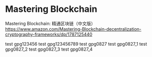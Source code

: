 # Mastering Blockchain
Mastering Blockchain: 精通区块链（中文版）
https://www.amazon.com/Mastering-Blockchain-decentralization-cryptography-frameworks/dp/1787125440

test gpg123456 test gpg123456789
test gpg0827
test gpg0827_1
test gpg0827_2
test gpg0827_3
test gpg0827_4

